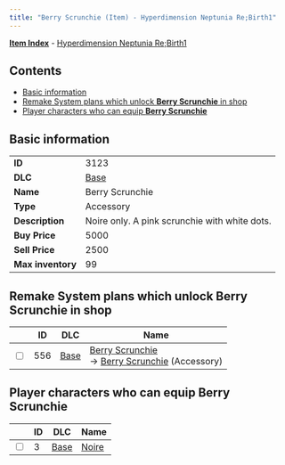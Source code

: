 ```yaml
---
title: "Berry Scrunchie (Item) - Hyperdimension Neptunia Re;Birth1"
---
```


[**Item Index**](/neptunia/rb1/item/index.html) - [Hyperdimension Neptunia Re;Birth1](/neptunia/rb1)

## Contents

- [Basic information](#basic-information)
- [Remake System plans which unlock **Berry Scrunchie** in shop](#remake-system-plans-which-unlock-berry-scrunchie-in-shop)
- [Player characters who can equip **Berry Scrunchie**](#player-characters-who-can-equip-berry-scrunchie)

## Basic information

|   |   |
| -- | -- |
| **ID** | 3123 |
| **DLC** | [Base](/neptunia/rb1/dlc/1-base.html) |
| **Name** | Berry Scrunchie |
| **Type** | Accessory |
| **Description** | Noire only. A pink scrunchie with white dots. |
| **Buy Price** | 5000 |
| **Sell Price** | 2500 |
| **Max inventory** | 99 |

## Remake System plans which unlock **Berry Scrunchie** in shop

|    | ID | DLC | Name |
| -- | -- | --- | ---- |
| <input type="checkbox" id="rb1-remake-1-556" class="trackbox" /> | 556 | [Base](/neptunia/rb1/dlc/1-base.html) | [Berry Scrunchie](/neptunia/rb1/remake/1-556-berry-scrunchie.html)<br />→ [Berry Scrunchie](/neptunia/rb1/item/1-3123-berry-scrunchie.html) (Accessory) |

## Player characters who can equip **Berry Scrunchie**

|    | ID | DLC | Name |
| -- | -- | --- | ---- |
| <input type="checkbox" id="rb1-player-1-3" class="trackbox" /> | 3 | [Base](/neptunia/rb1/dlc/1-base.html) | [Noire](/neptunia/rb1/player/1-3-noire.html) |
